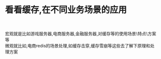 # 看看缓存,在不同业务场景的应用

<br> 

  宏观就是比如游戏服务器,电商服务器,金融服务器,对缓存等的使用场景\特点\方案等  \
  微观就比如,电商redis的场景处理,如缓存击穿,缓存雪崩等这些去了解下原理和处理方案
  
